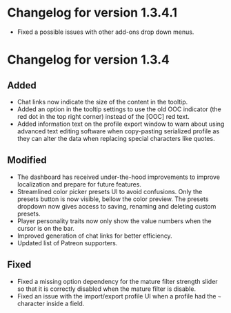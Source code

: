 # Changelog for version 1.3.4.1

- Fixed a possible issues with other add-ons drop down menus.

# Changelog for version 1.3.4

## Added

- Chat links now indicate the size of the content in the tooltip.
- Added an option in the tooltip settings to use the old OOC indicator (the red dot in the top right corner) instead of the [OOC] red text.
- Added information text on the profile export window to warn about using advanced text editing software when copy-pasting serialized profile as they can alter the data when replacing special characters like quotes.

## Modified

- The dashboard has received under-the-hood improvements to improve localization and prepare for future features.
- Streamlined color picker presets UI to avoid confusions. Only the presets button is now visible, bellow the color preview. The presets dropdown now gives access to saving, renaming and deleting custom presets.
- Player personality traits now only show the value numbers when the cursor is on the bar.
- Improved generation of chat links for better efficiency.
- Updated list of Patreon supporters.

## Fixed

- Fixed a missing option dependency for the mature filter strength slider so that it is correctly disabled when the mature filter is disable.
- Fixed an issue with the import/export profile UI when a profile had the `~` character inside a field.
